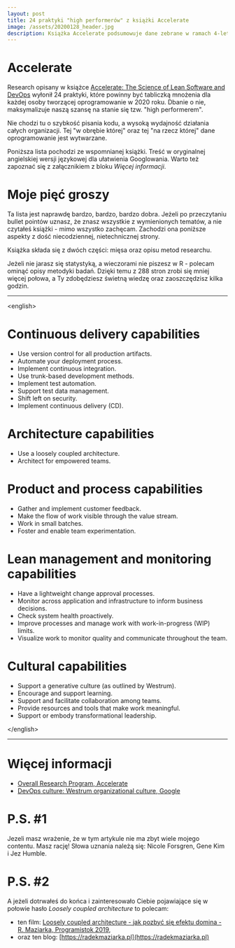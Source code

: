 ```yaml
---
layout: post
title: 24 praktyki "high performerów" z książki Accelerate
image: /assets/20200128_header.jpg
description: Książka Accelerate podsumowuje dane zebrane w ramach 4-letniego badania State of DevOps. Wyłania 24 praktyki, które powinny być tabliczką mnożenia dla każdej osoby tworzącej oprogramowanie w 2020 roku. 
---
```


# Accelerate

Research opisany w książce [Accelerate: The Science of Lean Software and DevOps](https://www.amazon.com/Accelerate-Software-Performing-Technology-Organizations/dp/1942788339) wyłonił 24 praktyki, które powinny być tabliczką mnożenia dla każdej osoby tworzącej oprogramowanie w 2020 roku. Dbanie o nie, maksymalizuje naszą szansę na stanie się tzw. "high performerem".  

Nie chodzi tu o szybkość pisania kodu, a wysoką wydajność działania całych organizacji. Tej "w obrębie której" oraz tej "na rzecz której" dane oprogramowanie jest wytwarzane.

Poniższa lista pochodzi ze wspomnianej książki. Treść w oryginalnej angielskiej wersji językowej dla ułatwienia Googlowania. Warto też zapoznać się z załącznikiem z bloku _Więcej informacji_.

# Moje pięć groszy

Ta lista jest naprawdę bardzo, bardzo, bardzo dobra. Jeżeli po przeczytaniu bullet pointów uznasz, że znasz wszystkie z wymienionych tematów, a nie czytałeś książki - mimo wszystko zachęcam. Zachodzi ona poniższe aspekty z dość niecodziennej, nietechnicznej strony.

Książka składa się z dwóch części: mięsa oraz opisu metod researchu.

Jeżeli nie jarasz się statystyką, a wieczorami nie piszesz w R - polecam ominąć opisy metodyki badań. Dzięki temu z 288 stron zrobi się mniej więcej połowa, a Ty zdobędziesz świetną wiedzę oraz zaoszczędzisz kilka godzin.

---
&#60;english&#62;

# Continuous delivery capabilities

* Use version control for all production artifacts.
* Automate your deployment process.
* Implement continuous integration.
* Use trunk-based development methods.
* Implement test automation.
* Support test data management.
* Shift left on security.
* Implement continuous delivery (CD).

# Architecture capabilities

* Use a loosely coupled architecture.
* Architect for empowered teams.

# Product and process capabilities

* Gather and implement customer feedback.
* Make the flow of work visible through the value stream.
* Work in small batches.
* Foster and enable team experimentation.
 
# Lean management and monitoring capabilities

* Have a lightweight change approval processes.
* Monitor across application and infrastructure to inform business decisions.
* Check system health proactively.
* Improve processes and manage work with work-in-progress (WIP) limits.
* Visualize work to monitor quality and communicate throughout the team.

# Cultural capabilities

* Support a generative culture (as outlined by Westrum).
* Encourage and support learning.
* Support and facilitate collaboration among teams.
* Provide resources and tools that make work meaningful.
* Support or embody transformational leadership.

&#60;&#47;english&#62;

---

# Więcej informacji

* [Overall Research Program, Accelerate](https://itrevolution.com/ACC-transformation-practices)
* [DevOps culture: Westrum organizational culture, Google](https://cloud.google.com/solutions/devops/devops-culture-westrum-organizational-culture)

# P.S. #1

Jezeli masz wrażenie, że w tym artykule nie ma zbyt wiele mojego contentu. Masz rację! Słowa uznania należą się: Nicole Forsgren, Gene Kim i Jez Humble.

# P.S. #2

A jeżeli dotrwałeś do końca i zainteresowało Ciebie pojawiające się w połowie hasło _Loosely coupled architecture_ to polecam:
* ten film: [Loosely coupled architecture - jak pozbyć się efektu domina - R. Maziarka, Programistok 2019](https://www.youtube.com/watch?v=4jv_E5G9Z04),
* oraz ten blog: [https://radekmaziarka.pl](https://radekmaziarka.pl)